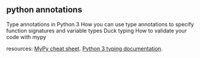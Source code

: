 ## python annotations

Type annotations in Python 3
How you can use type annotations to specify function signatures and variable types
Duck typing
How to validate your code with mypy

resources:
    [MyPy cheat sheet](https://mypy.readthedocs.io/en/latest/cheat_sheet_py3.html).
    [Python 3 typing documentation](https://docs.python.org/3/library/typing.html).